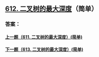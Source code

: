 ## [612. 二叉树的最大深度](https://leetcode-cn.com/problems/merge-two-sorted-lists/)（简单）





### 答案：



#### [上一题（611. 二叉树的最大深度）(简单)](https://github.com/sdwwld/leetCode/blob/master/src/main/java/com/wld/java/leetcode/leetCode0611.md)

#### [下一题（613. 二叉树的最大深度）(简单)](https://github.com/sdwwld/leetCode/blob/master/src/main/java/com/wld/java/leetcode/leetCode0613.md)